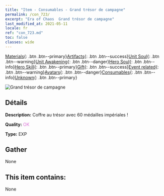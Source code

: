 ```yaml
---
title: "Item - Consumables - Grand trésor de campagne"
permalink: /con_723/
excerpt: "Era of Chaos  Grand trésor de campagne"
last_modified_at: 2021-05-11
locale: fr
ref: "con_723.md"
toc: false
classes: wide
---
```

 [Materials](/ItemsFR/){: .btn .btn--primary}[Artifacts](/ItemsFR/Artifacts/){: .btn .btn--success}[Unit Soul](/ItemsFR/UnitSoul/){: .btn .btn--warning}[Unit Awakening](/ItemsFR/UnitAwakening/){: .btn .btn--danger}[Hero Soul](/ItemsFR/HeroSoul/){: .btn .btn--info}[Hero Skill](/ItemsFR/HeroSkill/){: .btn .btn--primary}[Gift](/ItemsFR/Gift/){: .btn .btn--success}[Event related](/ItemsFR/Events/){: .btn .btn--warning}[Avatars](/ItemsFR/Avatars/){: .btn .btn--danger}[Consumables](/ItemsFR/Consumables/){: .btn .btn--info}[Unknown](/ItemsFR/Unknown/){: .btn .btn--primary}

 ![Grand trésor de campagne](/images/t/i_503.png)

## Détails
 **Description:** Coffre au trésor avec 60 médailles impériales !

 **Quality:** <span style="color: #DA70D6">OK</span>

 **Type:** EXP

## Gather

  None

## This item contains:

  None

